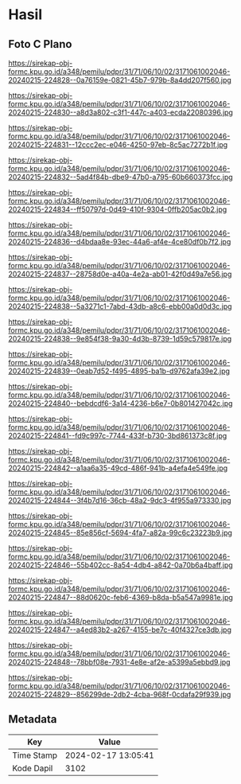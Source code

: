 # Hasil

## Foto C Plano

https://sirekap-obj-formc.kpu.go.id/a348/pemilu/pdpr/31/71/06/10/02/3171061002046-20240215-224828--0a76159e-0821-45b7-979b-8a4dd207f560.jpg

https://sirekap-obj-formc.kpu.go.id/a348/pemilu/pdpr/31/71/06/10/02/3171061002046-20240215-224830--a8d3a802-c3f1-447c-a403-ecda22080396.jpg

https://sirekap-obj-formc.kpu.go.id/a348/pemilu/pdpr/31/71/06/10/02/3171061002046-20240215-224831--12ccc2ec-e046-4250-97eb-8c5ac7272b1f.jpg

https://sirekap-obj-formc.kpu.go.id/a348/pemilu/pdpr/31/71/06/10/02/3171061002046-20240215-224832--5ad4f84b-dbe9-47b0-a795-60b660373fcc.jpg

https://sirekap-obj-formc.kpu.go.id/a348/pemilu/pdpr/31/71/06/10/02/3171061002046-20240215-224834--ff50797d-0d49-410f-9304-0ffb205ac0b2.jpg

https://sirekap-obj-formc.kpu.go.id/a348/pemilu/pdpr/31/71/06/10/02/3171061002046-20240215-224836--d4bdaa8e-93ec-44a6-af4e-4ce80df0b7f2.jpg

https://sirekap-obj-formc.kpu.go.id/a348/pemilu/pdpr/31/71/06/10/02/3171061002046-20240215-224837--28758d0e-a40a-4e2a-ab01-42f0d49a7e56.jpg

https://sirekap-obj-formc.kpu.go.id/a348/pemilu/pdpr/31/71/06/10/02/3171061002046-20240215-224838--5a3271c1-7abd-43db-a8c6-ebb00a0d0d3c.jpg

https://sirekap-obj-formc.kpu.go.id/a348/pemilu/pdpr/31/71/06/10/02/3171061002046-20240215-224838--9e854f38-9a30-4d3b-8739-1d59c579817e.jpg

https://sirekap-obj-formc.kpu.go.id/a348/pemilu/pdpr/31/71/06/10/02/3171061002046-20240215-224839--0eab7d52-f495-4895-ba1b-d9762afa39e2.jpg

https://sirekap-obj-formc.kpu.go.id/a348/pemilu/pdpr/31/71/06/10/02/3171061002046-20240215-224840--bebdcdf6-3a14-4236-b6e7-0b801427042c.jpg

https://sirekap-obj-formc.kpu.go.id/a348/pemilu/pdpr/31/71/06/10/02/3171061002046-20240215-224841--fd9c997c-7744-433f-b730-3bd861373c8f.jpg

https://sirekap-obj-formc.kpu.go.id/a348/pemilu/pdpr/31/71/06/10/02/3171061002046-20240215-224842--a1aa6a35-49cd-486f-941b-a4efa4e549fe.jpg

https://sirekap-obj-formc.kpu.go.id/a348/pemilu/pdpr/31/71/06/10/02/3171061002046-20240215-224844--3f4b7d16-36cb-48a2-9dc3-4f955a973330.jpg

https://sirekap-obj-formc.kpu.go.id/a348/pemilu/pdpr/31/71/06/10/02/3171061002046-20240215-224845--85e856cf-5694-4fa7-a82a-99c6c23223b9.jpg

https://sirekap-obj-formc.kpu.go.id/a348/pemilu/pdpr/31/71/06/10/02/3171061002046-20240215-224846--55b402cc-8a54-4db4-a842-0a70b6a4baff.jpg

https://sirekap-obj-formc.kpu.go.id/a348/pemilu/pdpr/31/71/06/10/02/3171061002046-20240215-224847--88d0620c-feb6-4369-b8da-b5a547a9981e.jpg

https://sirekap-obj-formc.kpu.go.id/a348/pemilu/pdpr/31/71/06/10/02/3171061002046-20240215-224847--a4ed83b2-a267-4155-be7c-40f4327ce3db.jpg

https://sirekap-obj-formc.kpu.go.id/a348/pemilu/pdpr/31/71/06/10/02/3171061002046-20240215-224848--78bbf08e-7931-4e8e-af2e-a5399a5ebbd9.jpg

https://sirekap-obj-formc.kpu.go.id/a348/pemilu/pdpr/31/71/06/10/02/3171061002046-20240215-224829--856299de-2db2-4cba-968f-0cdafa29f939.jpg


## Metadata

| Key        | Value               |
| ---------- | ------------------- |
| Time Stamp | 2024-02-17 13:05:41 |
| Kode Dapil | 3102                |



